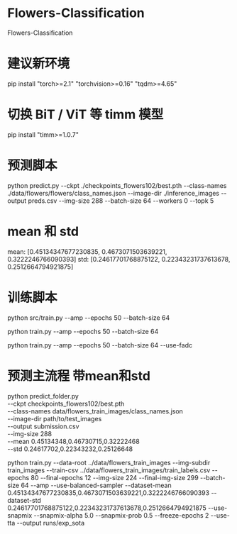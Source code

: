 # Flowers-Classification
Flowers-Classification


# 建议新环境
pip install "torch>=2.1" "torchvision>=0.16" "tqdm>=4.65"

# 切换 BiT / ViT 等 timm 模型
pip install "timm>=1.0.7"



# 预测脚本
python predict.py --ckpt ./checkpoints_flowers102/best.pth --class-names ./data/flowers/flowers/class_names.json --image-dir ./inference_images --output preds.csv --img-size 288 --batch-size 64 --workers 0 --topk 5

# mean 和 std
mean: [0.45134347677230835, 0.4673071503639221, 0.3222246766090393] std: [0.24617701768875122, 0.22343231737613678, 0.2512664794921875]

# 训练脚本
python src/train.py  --amp --epochs 50 --batch-size 64

python train.py  --amp --epochs 50 --batch-size 64 

python train.py --amp --epochs 50 --batch-size 64 --use-fadc

# 预测主流程 带mean和std
python predict_folder.py \
  --ckpt checkpoints_flowers102/best.pth \
  --class-names data/flowers_train_images/class_names.json \
  --image-dir path/to/test_images \
  --output submission.csv \
  --img-size 288 \
  --mean 0.45134348,0.46730715,0.32222468 \
  --std  0.24617702,0.22343232,0.25126648

python train.py --data-root ../data/flowers_train_images --img-subdir train_images --train-csv ../data/flowers_train_images/train_labels.csv --epochs 80 --final-epochs 12 --img-size 224 --final-img-size 299 --batch-size 64 --amp --use-balanced-sampler --dataset-mean 0.45134347677230835,0.4673071503639221,0.3222246766090393 --dataset-std 0.24617701768875122,0.22343231737613678,0.2512664794921875 --use-snapmix --snapmix-alpha 5.0 --snapmix-prob 0.5 --freeze-epochs 2 --use-tta --output runs/exp_sota
